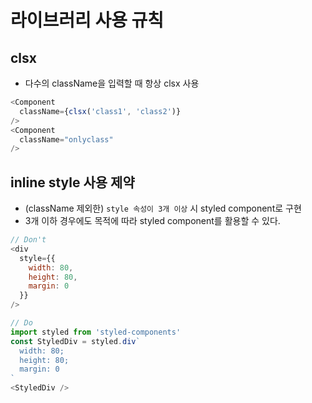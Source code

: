 # 라이브러리 사용 규칙

## clsx
- 다수의 className을 입력할 때 항상 clsx 사용

```js
<Component
  className={clsx('class1', 'class2')}
/>
<Component
  className="onlyclass"
/>
```

## inline style 사용 제약
- (className 제외한) `style 속성이 3개 이상` 시 styled component로 구현
- 3개 이하 경우에도 목적에 따라 styled component를 활용할 수 있다.

```js
// Don't
<div
  style={{
    width: 80,
    height: 80,
    margin: 0
  }}
/>

// Do
import styled from 'styled-components'
const StyledDiv = styled.div`
  width: 80;
  height: 80;
  margin: 0
`
<StyledDiv />


```

